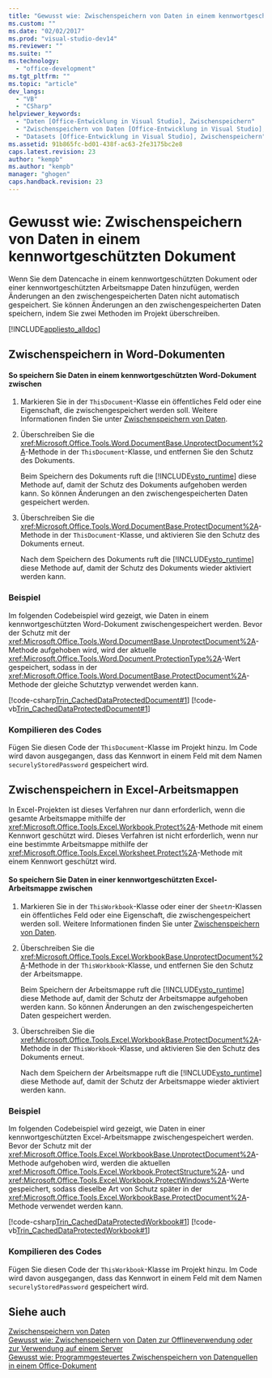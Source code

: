 ```yaml
---
title: "Gewusst wie: Zwischenspeichern von Daten in einem kennwortgesch&#252;tzten Dokument | Microsoft Docs"
ms.custom: ""
ms.date: "02/02/2017"
ms.prod: "visual-studio-dev14"
ms.reviewer: ""
ms.suite: ""
ms.technology: 
  - "office-development"
ms.tgt_pltfrm: ""
ms.topic: "article"
dev_langs: 
  - "VB"
  - "CSharp"
helpviewer_keywords: 
  - "Daten [Office-Entwicklung in Visual Studio], Zwischenspeichern"
  - "Zwischenspeichern von Daten [Office-Entwicklung in Visual Studio], Geschützte Dokumente"
  - "Datasets [Office-Entwicklung in Visual Studio], Zwischenspeichern"
ms.assetid: 91b865fc-bd01-438f-ac63-2fe3175bc2e8
caps.latest.revision: 23
author: "kempb"
ms.author: "kempb"
manager: "ghogen"
caps.handback.revision: 23
---
```

# Gewusst wie: Zwischenspeichern von Daten in einem kennwortgesch&#252;tzten Dokument
  Wenn Sie dem Datencache in einem kennwortgeschützten Dokument oder einer kennwortgeschützten Arbeitsmappe Daten hinzufügen, werden Änderungen an den zwischengespeicherten Daten nicht automatisch gespeichert.  Sie können Änderungen an den zwischengespeicherten Daten speichern, indem Sie zwei Methoden im Projekt überschreiben.  
  
 [!INCLUDE[appliesto_alldoc](../vsto/includes/appliesto-alldoc-md.md)]  
  
## Zwischenspeichern in Word\-Dokumenten  
  
#### So speichern Sie Daten in einem kennwortgeschützten Word\-Dokument zwischen  
  
1.  Markieren Sie in der `ThisDocument`\-Klasse ein öffentliches Feld oder eine Eigenschaft, die zwischengespeichert werden soll.  Weitere Informationen finden Sie unter [Zwischenspeichern von Daten](../vsto/caching-data.md).  
  
2.  Überschreiben Sie die <xref:Microsoft.Office.Tools.Word.DocumentBase.UnprotectDocument%2A>\-Methode in der `ThisDocument`\-Klasse, und entfernen Sie den Schutz des Dokuments.  
  
     Beim Speichern des Dokuments ruft die [!INCLUDE[vsto_runtime](../vsto/includes/vsto-runtime-md.md)] diese Methode auf, damit der Schutz des Dokuments aufgehoben werden kann.  So können Änderungen an den zwischengespeicherten Daten gespeichert werden.  
  
3.  Überschreiben Sie die <xref:Microsoft.Office.Tools.Word.DocumentBase.ProtectDocument%2A>\-Methode in der `ThisDocument`\-Klasse, und aktivieren Sie den Schutz des Dokuments erneut.  
  
     Nach dem Speichern des Dokuments ruft die [!INCLUDE[vsto_runtime](../vsto/includes/vsto-runtime-md.md)] diese Methode auf, damit der Schutz des Dokuments wieder aktiviert werden kann.  
  
### Beispiel  
 Im folgenden Codebeispiel wird gezeigt, wie Daten in einem kennwortgeschützten Word\-Dokument zwischengespeichert werden.  Bevor der Schutz mit der <xref:Microsoft.Office.Tools.Word.DocumentBase.UnprotectDocument%2A>\-Methode aufgehoben wird, wird der aktuelle <xref:Microsoft.Office.Tools.Word.Document.ProtectionType%2A>\-Wert gespeichert, sodass in der <xref:Microsoft.Office.Tools.Word.DocumentBase.ProtectDocument%2A>\-Methode der gleiche Schutztyp verwendet werden kann.  
  
 [!code-csharp[Trin_CachedDataProtectedDocument#1](../snippets/csharp/VS_Snippets_OfficeSP/Trin_CachedDataProtectedDocument/CS/ThisDocument.cs#1)]
 [!code-vb[Trin_CachedDataProtectedDocument#1](../snippets/visualbasic/VS_Snippets_OfficeSP/Trin_CachedDataProtectedDocument/VB/ThisDocument.vb#1)]  
  
### Kompilieren des Codes  
 Fügen Sie diesen Code der `ThisDocument`\-Klasse im Projekt hinzu.  Im Code wird davon ausgegangen, dass das Kennwort in einem Feld mit dem Namen `securelyStoredPassword` gespeichert wird.  
  
## Zwischenspeichern in Excel\-Arbeitsmappen  
 In Excel\-Projekten ist dieses Verfahren nur dann erforderlich, wenn die gesamte Arbeitsmappe mithilfe der <xref:Microsoft.Office.Tools.Excel.Workbook.Protect%2A>\-Methode mit einem Kennwort geschützt wird.  Dieses Verfahren ist nicht erforderlich, wenn nur eine bestimmte Arbeitsmappe mithilfe der <xref:Microsoft.Office.Tools.Excel.Worksheet.Protect%2A>\-Methode mit einem Kennwort geschützt wird.  
  
#### So speichern Sie Daten in einer kennwortgeschützten Excel\-Arbeitsmappe zwischen  
  
1.  Markieren Sie in der `ThisWorkbook`\-Klasse oder einer der `Sheet`*n*\-Klassen ein öffentliches Feld oder eine Eigenschaft, die zwischengespeichert werden soll.  Weitere Informationen finden Sie unter [Zwischenspeichern von Daten](../vsto/caching-data.md).  
  
2.  Überschreiben Sie die <xref:Microsoft.Office.Tools.Excel.WorkbookBase.UnprotectDocument%2A>\-Methode in der `ThisWorkbook`\-Klasse, und entfernen Sie den Schutz der Arbeitsmappe.  
  
     Beim Speichern der Arbeitsmappe ruft die [!INCLUDE[vsto_runtime](../vsto/includes/vsto-runtime-md.md)] diese Methode auf, damit der Schutz der Arbeitsmappe aufgehoben werden kann.  So können Änderungen an den zwischengespeicherten Daten gespeichert werden.  
  
3.  Überschreiben Sie die <xref:Microsoft.Office.Tools.Excel.WorkbookBase.ProtectDocument%2A>\-Methode in der `ThisWorkbook`\-Klasse, und aktivieren Sie den Schutz des Dokuments erneut.  
  
     Nach dem Speichern der Arbeitsmappe ruft die [!INCLUDE[vsto_runtime](../vsto/includes/vsto-runtime-md.md)] diese Methode auf, damit der Schutz der Arbeitsmappe wieder aktiviert werden kann.  
  
### Beispiel  
 Im folgenden Codebeispiel wird gezeigt, wie Daten in einer kennwortgeschützten Excel\-Arbeitsmappe zwischengespeichert werden.  Bevor der Schutz mit der <xref:Microsoft.Office.Tools.Excel.WorkbookBase.UnprotectDocument%2A>\-Methode aufgehoben wird, werden die aktuellen <xref:Microsoft.Office.Tools.Excel.Workbook.ProtectStructure%2A>\- und <xref:Microsoft.Office.Tools.Excel.Workbook.ProtectWindows%2A>\-Werte gespeichert, sodass dieselbe Art von Schutz später in der <xref:Microsoft.Office.Tools.Excel.WorkbookBase.ProtectDocument%2A>\-Methode verwendet werden kann.  
  
 [!code-csharp[Trin_CachedDataProtectedWorkbook#1](../snippets/csharp/VS_Snippets_OfficeSP/Trin_CachedDataProtectedWorkbook/CS/ThisWorkbook.cs#1)]
 [!code-vb[Trin_CachedDataProtectedWorkbook#1](../snippets/visualbasic/VS_Snippets_OfficeSP/Trin_CachedDataProtectedWorkbook/VB/ThisWorkbook.vb#1)]  
  
### Kompilieren des Codes  
 Fügen Sie diesen Code der `ThisWorkbook`\-Klasse im Projekt hinzu.  Im Code wird davon ausgegangen, dass das Kennwort in einem Feld mit dem Namen `securelyStoredPassword` gespeichert wird.  
  
## Siehe auch  
 [Zwischenspeichern von Daten](../vsto/caching-data.md)   
 [Gewusst wie: Zwischenspeichern von Daten zur Offlineverwendung oder zur Verwendung auf einem Server](../vsto/how-to-cache-data-for-use-offline-or-on-a-server.md)   
 [Gewusst wie: Programmgesteuertes Zwischenspeichern von Datenquellen in einem Office-Dokument](../vsto/how-to-programmatically-cache-a-data-source-in-an-office-document.md)  
  
  